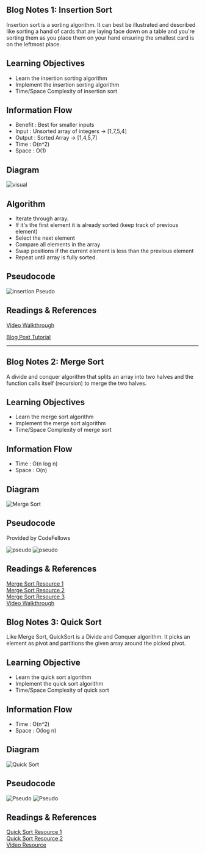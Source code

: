 ## Blog Notes 1: Insertion Sort
Insertion sort is a sorting algorithm. It can best be illustrated and described like sorting a hand of cards that
are laying face down on a table and you're sorting them as you place them on your hand ensuring the smallest card is on 
the leftmost place. 

## Learning Objectives
* Learn the insertion sorting algorithm 
* Implement the insertion sorting algorithm
* Time/Space Complexity of insertion sort

## Information Flow
* Benefit : Best for smaller inputs
* Input : Unsorted array of integers -> [1,7,5,4]
* Output : Sorted Array -> [1,4,5,7]
* Time : O(n^2)
* Space : O(1)

## Diagram 
![visual](assets/insertion-sort.JPG)

## Algorithm
* Iterate through array.
* If it's the first element it is already sorted (keep track of previous element)
* Select the next element
* Compare all elements in the array 
* Swap positions if the current element is less than the previous element
* Repeat until array is fully sorted.

## Pseudocode
![insertion Pseudo](assets/psedocode-insertion-sort.JPG)

## Readings & References 
[Video Walkthrough](https://www.youtube.com/watch?v=JU767SDMDvA)

[Blog Post Tutorial](https://medium.com/karuna-sehgal/an-introduction-to-insertion-sort-16b97619697)

___

## Blog Notes 2: Merge Sort
A divide and conquer algorithm that splits an array into two halves and the function calls itself (recursion) to merge the
two halves. 

## Learning Objectives
* Learn the merge sort algorithm 
* Implement the merge sort algorithm
* Time/Space Complexity of merge sort

## Information Flow
* Time : O(n log n)
* Space : O(n)

## Diagram 
![Merge Sort](https://cdn1.howtodoinjava.com/wp-content/uploads/2015/10/Merge_sort_algorithm.png)

## Pseudocode
Provided by CodeFellows

![pseudo](assets/mergePseudo.png)
![pseudo](assets/mergePseudo2.png)

## Readings & References 
[Merge Sort Resource 1](https://www.tutorialspoint.com/data_structures_algorithms/merge_sort_algorithm.htm)  
[Merge Sort Resource 2](https://www.geeksforgeeks.org/merge-sort/)  
[Merge Sort Resource 3](https://howtodoinjava.com/algorithm/merge-sort-java-example/)  
[Video Walkthrough](https://www.youtube.com/watch?v=4VqmGXwpLqc)

## Blog Notes 3: Quick Sort
Like Merge Sort, QuickSort is a Divide and Conquer algorithm. 
It picks an element as pivot and partitions the given array around the picked pivot.

## Learning Objective
* Learn the quick sort algorithm 
* Implement the quick sort algorithm
* Time/Space Complexity of quick sort

## Information Flow
* Time : O(n^2)
* Space : O(log n)

## Diagram
![Quick Sort](https://www.geeksforgeeks.org/wp-content/uploads/gq/2014/01/QuickSort2.png)

## Pseudocode
![Pseudo](assets/QuickSort.png)
![Pseudo](assets/QuickSort2.png)


## Readings & References
[Quick Sort Resource 1](https://en.wikipedia.org/wiki/Quicksort)  
[Quick Sort Resource 2](https://www.geeksforgeeks.org/quick-sort/)  
[Video Resource](https://www.youtube.com/watch?v=SLauY6PpjW4)  







